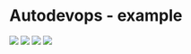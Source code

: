 # Autodevops - example

<img src="https://img.shields.io/circleci/project/:vcsType/:owner/:repo.svg">
<img src="https://img.shields.io/codacy/coverage/:projectId.svg">
<img src="https://img.shields.io/requires/:service/:user/:repo.svg">
<img src="https://img.shields.io/github/license/:user/:repo.svg">
